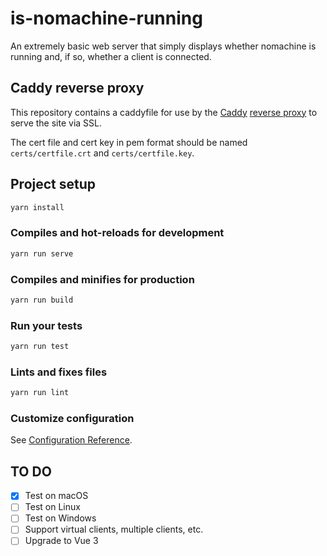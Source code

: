 # is-nomachine-running

An extremely basic web server that simply displays whether nomachine is running and, if so, whether a client is connected.

## Caddy reverse proxy

This repository contains a caddyfile for use by the [Caddy](https://caddyserver.com) [reverse proxy](https://en.wikipedia.org/wiki/Reverse_proxy) to serve the site via SSL.

The cert file and cert key in pem format should be named `certs/certfile.crt` and `certs/certfile.key`.

## Project setup

```bash
yarn install
```

### Compiles and hot-reloads for development

```bash
yarn run serve
```

### Compiles and minifies for production

```bash
yarn run build
```

### Run your tests

```bash
yarn run test
```

### Lints and fixes files

```bash
yarn run lint
```

### Customize configuration

See [Configuration Reference](https://cli.vuejs.org/config/).

## TO DO

- [x] Test on macOS
- [ ] Test on Linux
- [ ] Test on Windows
- [ ] Support virtual clients, multiple clients, etc.
- [ ] Upgrade to Vue 3

